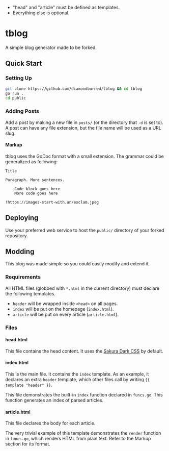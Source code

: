 - "head" and "article" must be defined as templates.
- Everything else is optional.

# tblog

A simple blog generator made to be forked.

## Quick Start

### Setting Up

```sh
git clone https://github.com/diamondburned/tblog && cd tblog
go run .
cd public
```

### Adding Posts

Add a post by making a new file in `posts/` (or the directory that `-d` is set
to). A post can have any file extension, but the file name will be used as a
URL slug.

#### Markup

tblog uses the GoDoc format with a small extension. The grammar could be
generalized as following:

```
Title

Paragraph. More sentences.

	Code block goes here
	More code goes here

!https://images-start-with.an/exclam.jpeg
```

## Deploying

Use your preferred web service to host the `public/` directory of your forked
repository.

## Modding

This blog was made simple so you could easily modify and extend it.

### Requirements

All HTML files (globbed with `*.html` in the current directory) must declare the
following templates.

- `header` will be wrapped inside `<head>` on all pages.
- `index` will be put on the homepage (`index.html`).
- `article` will be put on every article (`article.html`).

### Files

#### head.html

This file contains the head content. It uses the [Sakura Dark CSS](https://github.com/oxalorg/sakura) by default.

#### index.html

This is the main file. It contains the `index` template. As an example, it
declares an extra `header` template, which other files call by writing `{{
template "header" }}`.

This file demonstrates the built-in `index` function declared in `funcs.go`.
This function generates an index of parsed articles.

#### article.html

This file declares the body for each article.

The very trivial example of this template demonstrates the `render` function in
`funcs.go`, which renders HTML from plain text. Refer to the Markup section for
its format.
